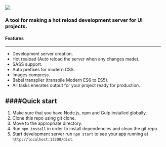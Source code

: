 ![](https://i.imgur.com/BaBWSUK.jpg)
### A tool for making a hot reload development server for UI projects.
#### Features
-------
- Development server creation.
- Hot reaload (Auto reload the server when any changes made).
- SASS support.
- Auto prefixes for modern CSS.
- Images compress.
- Babel transplier (transpile Modern ES6 to ES5).
- All tasks enerates output for your project ready for production.

####Quick start
-------
1. Make sure that you have Node.js, npm and Gulp installed globally.
2. Clone this repo using git clone.
3. Move to the appropriate directory.
4. Run `npm install` in order to install dependencies and clean the git repo.
5. Start development server run `npm start` to see your app running at `http://localhost:13200/dist`.
